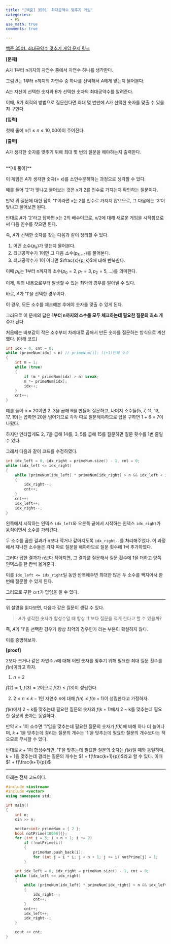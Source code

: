 ```yaml
---
title: "[백준] 3501. 최대공약수 맞추기 게임"
categories:
  - PS
use_math: true
comments: true

---
```


[백준 3501. 최대공약수 맞추기 게임 문제 링크](https://www.acmicpc.net/problem/3501)

**[문제]**

$A$가 1부터 n까지의 자연수 중에서 자연수 하나를 생각한다.

그럼 $B$는 1부터 n까지의 자연수 중 하나를 선택해서 $A$에게 맞는지 물어본다.

$A$는 자신이 선택한 숫자와 $B$가 선택한 숫자의 최대공약수를 알려준다.

이때, $B$가 최적의 방법으로 질문한다면 최대 몇 번만에 $A$가 선택한 숫자를 맞출 수 있을지 구한다.

**[입력]**

첫째 줄에 n($1 \leq n \leq 10,000$)이 주어진다.

**[출력]**

$A$가 생각한 숫자를 맞추기 위해 최대 몇 번의 질문을 해야하는지 출력한다.


<br/>
**[내 풀이]**

이 게임은 $A$가 생각한 숫자(= x)를 소인수분해하는 과정으로 생각할 수 있다.

예를 들어 '2'가 맞냐고 물어보는 것은 x가 2를 인수로 가지는지 확인하는 질문이다.

만약 위 질문에 대한 답이 '1'이라면 x는 2를 인수로 가지지 않으므로, 그 다음에는 '3'이 맞냐고 물어보면 된다.

반대로 $A$가 '2'라고 답하면 x는 2의 배수이므로, x/2에 대해 새로운 게임을 시작함으로써 다음 인수를 찾으면 된다.

즉, $A$가 선택한 숫자를 찾는 다음과 같이 정리할 수 있다.

1. 어떤 소수($p_k$)가 맞는지 물어본다.
2. 최대공약수가 1이면 그 다음 소수($p_{k+1}$)를 물어본다.
3. 최대공약수가 1이 아니면 $\frac{x}{p_k}$에 대해 반복한다.

이때 $p_k$는 1부터 n까지의 소수($p_0 = 2, p_1 = 3, p_2 = 5, \dots$)를 의미한다.

이제, 위의 내용으로부터 발생할 수 있는 최악의 경우를 알아낼 수 있다.

바로, $A$가 '1'을 선택한 경우이다.

이 경우, 모든 소수를 체크해본 후에야 숫자를 맞출 수 있게 된다.

그러므로 이 문제의 답은 **1부터 n까지의 소수를 모두 체크하는데 필요한 질문의 최소 개수**가 된다.

처음에는 바보같이 작은 소수부터 차례대로 곱해서 만든 숫자를 질문하는 방식으로 계산했다. (아래 코드)

```cpp
int idx = 0, cnt = 0;
while (primeNum[idx] < n) // primeNum[i]: (i+1)번째 소수
{
    int m = 1;
    while (true)
    {
        if (m * primeNum[idx] > n) break;
        m *= primeNum[idx];
        idx++;
    }
    cnt++;
}
```

예를 들어 n = 20이면 2, 3을 곱해 6을 만들어 질문하고, 나머지 소수들(5, 7, 11, 13, 17, 19)는 곱하면 20을 넘어가므로 각각 따로 질문해야하므로 답을 구하면 1 + 6 = 7이 나왔다.

하지만 안타깝게도 2, 7을 곱해 14를, 3, 5를 곱해 15를 질문하면 질문 횟수를 1번 줄일 수 있다.

그래서 다음과 같이 코드를 수정하였다.

```cpp
int idx_left = 0, idx_right = primeNum.size() - 1, cnt = 0;
while (idx_left <= idx_right)
{
    while (primeNum[idx_left] * primeNum[idx_right] > n && idx_left < idx_right)
    {
        idx_right--;
        cnt++;
    }
    cnt++;
    idx_left++;
    idx_right--;
}
```

왼쪽에서 시작하는 인덱스 `idx_left`와 오른쪽 끝에서 시작하는 인덱스 `idx_right`가 움직이면서 소수를 가리킨다.

두 소수를 곱한 결과가 n보다 작거나 같아지도록 `idx_right--`를 처리해주었다. 이 과정에서 지나친 소수들은 각자 따로 질문을 해야하므로 질문 횟수에 1씩 추가하였다.

그러다 곱한 결과가 n보다 작아지면, 그 결과를 질문해서 질문 횟수에 1을 더하고 양쪽 인덱스를 한 칸씩 옮겨준다.

이를 `idx_left <= idx_right`일 동안 반복해주면 최대한 많은 두 소수를 짝지어서 한 번에 질문할 수 있게 된다.

그러므로 구한 `cnt`가 답임을 알 수 있다.

---

위 설명을 읽다보면, 다음과 같은 질문이 생길 수 있다.

> $A$가 생각한 숫자가 합성수일 때 항상 '1'보다 질문을 적게 한다고 할 수 있을까?

즉, $A$가 '1'을 선택한 경우가 항상 최악의 경우인가 라는 부분이 확실하지 않다.

이를 증명해보자.

**[proof]**

2보다 크거나 같은 자연수 $n$에 대해 어떤 숫자를 맞추기 위해 필요한 최대 질문 횟수를 $f(n)$이라고 하자.

1) $n = 2$

$f(2) = 1$, $f(3) = 2$이므로 $f(2) \leq f(3)$이 성립한다.

2) $2 \leq n \leq k-1$인 자연수 $n$에 대해 $f(n) \leq f(n + 1)$이 성립한다고 가정하자.

$f(k)$에서 2 ~ k를 맞추는데 필요한 질문의 숫자와 $f(k+1)$에서 2 ~ k를 맞추는데 필요한 질문의 숫자는 동일하다.

만약 $k+1$이 소수면 '1'임을 맞추는데 필요한 질문의 숫자가 $f(k)$에 비해 하나 더 늘어나며, $k+1$을 맞추는데 걸리는 질문의 개수는 '1'을 맞추는데 필요한 질문의 개수보다는 적으므로 무시할 수 있다.

반대로 $k+1$이 합성수라면, '1'을 맞추는데 필요한 질문의 숫자는 $f(k)$일 때와 동일하며, $k+1$을 맞추는데 걸리는 질문의 개수는 $1 + f(\frac{k+1}{p})$라고 할 수 있다. 이때 $1 + f(\frac{k+1}{p})$

---

아래는 전체 코드이다.

```cpp
#include <iostream>
#include <vector>
using namespace std;

int main()
{
    int n;
    cin >> n;

    vector<int> primeNum = { 2 };
    bool notPrime[10008]{};
    for (int i = 3; i < n + 1; i += 2)
        if (!notPrime[i])
        {
            primeNum.push_back(i);
            for (int j = i * i; j < n + 1; j += i) notPrime[j] = 1;
        }

    int idx_left = 0, idx_right = primeNum.size() - 1, cnt = 0;
    while (idx_left <= idx_right)
    {
        while (primeNum[idx_left] * primeNum[idx_right] > n && idx_left < idx_right)
        {
            idx_right--;
            cnt++;
        }
        cnt++;
        idx_left++;
        idx_right--;
    }

    cout << cnt;
}
```





